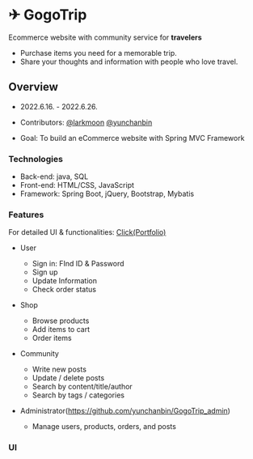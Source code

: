 # ✈ GogoTrip

Ecommerce website with community service for <b>travelers</b>

- Purchase items you need for a memorable trip.
- Share your thoughts and information with people who love travel.



## Overview

- 2022.6.16. - 2022.6.26.

- Contributors: [@larkmoon](https://github.com/larkmoon) [@yunchanbin](https://github.com/yunchanbin)

- Goal: To build an eCommerce website with Spring MVC Framework

  

### Technologies

- Back-end: java, SQL
- Front-end: HTML/CSS, JavaScript
- Framework: Spring Boot, jQuery, Bootstrap, Mybatis



### Features

For detailed UI & functionalities: [Click(Portfolio)](https://github.com/larkmoon/GogoTrip_shop/blob/master/gogotrip_portfolio.pdf)

- User

  - Sign in: FInd ID & Password
  - Sign up
  - Update Information
  - Check order status

- Shop

  - Browse products
  - Add items to cart
  - Order items

- Community

  - Write new posts
  - Update / delete posts
  - Search by content/title/author
  - Search by tags / categories

- Administrator(https://github.com/yunchanbin/GogoTrip_admin)

  - Manage users, products, orders, and posts

    

### UI

